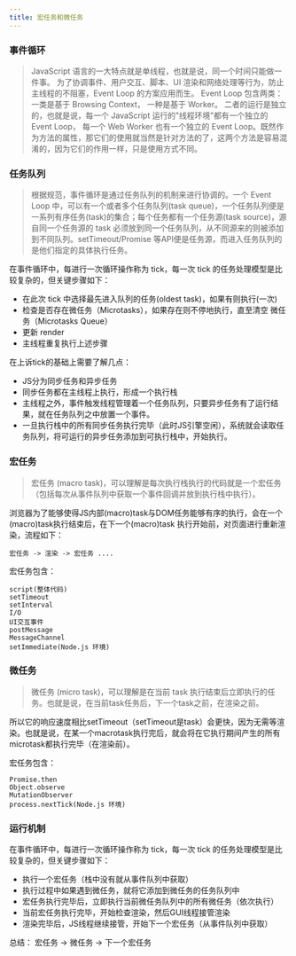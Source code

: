 ```yaml
---
title: 宏任务和微任务
---
```


### 事件循环

> JavaScript 语言的一大特点就是单线程，也就是说，同一个时间只能做一件事。
> 为了协调事件、用户交互、脚本、UI 渲染和网络处理等行为，防止主线程的不阻塞，Event Loop 的方案应用而生。
> Event Loop 包含两类：
> 一类是基于 Browsing Context，
> 一种是基于 Worker。
> 二者的运行是独立的，也就是说，每一个 JavaScript 运行的"线程环境"都有一个独立的 Event Loop，
> 每一个 Web Worker 也有一个独立的 Event Loop。既然作为方法的属性，那它们的使用就当然是针对方法的了，这两个方法是容易混淆的，因为它们的作用一样，只是使用方式不同。

### 任务队列

> 根据规范，事件循环是通过任务队列的机制来进行协调的。一个 Event Loop 中，可以有一个或者多个任务队列(task queue)，一个任务队列便是一系列有序任务(task)的集合；每个任务都有一个任务源(task source)，源自同一个任务源的 task 必须放到同一个任务队列，从不同源来的则被添加到不同队列。setTimeout/Promise 等API便是任务源，而进入任务队列的是他们指定的具体执行任务。

在事件循环中，每进行一次循环操作称为 tick，每一次 tick 的任务处理模型是比较复杂的，但关键步骤如下：

* 在此次 tick 中选择最先进入队列的任务(oldest task)，如果有则执行(一次)
* 检查是否存在微任务（Microtasks），如果存在则不停地执行，直至清空 微任务（Microtasks Queue）
* 更新 render
* 主线程重复执行上述步骤

在上诉tick的基础上需要了解几点：
* JS分为同步任务和异步任务
* 同步任务都在主线程上执行，形成一个执行栈
* 主线程之外，事件触发线程管理着一个任务队列，只要异步任务有了运行结果，就在任务队列之中放置一个事件。
* 一旦执行栈中的所有同步任务执行完毕（此时JS引擎空闲），系统就会读取任务队列，将可运行的异步任务添加到可执行栈中，开始执行。


### 宏任务
> 宏任务 (macro task)，可以理解是每次执行栈执行的代码就是一个宏任务（包括每次从事件队列中获取一个事件回调并放到执行栈中执行）。

浏览器为了能够使得JS内部(macro)task与DOM任务能够有序的执行，会在一个(macro)task执行结束后，在下一个(macro)task 执行开始前，对页面进行重新渲染，流程如下：

`宏任务 -> 渲染 -> 宏任务 ....`

宏任务包含：
```
script(整体代码)
setTimeout
setInterval
I/O
UI交互事件
postMessage
MessageChannel
setImmediate(Node.js 环境)
```

### 微任务
> 微任务 (micro task)，可以理解是在当前 task 执行结束后立即执行的任务。也就是说，在当前task任务后，下一个task之前，在渲染之前。


所以它的响应速度相比setTimeout（setTimeout是task）会更快，因为无需等渲染。也就是说，在某一个macrotask执行完后，就会将在它执行期间产生的所有microtask都执行完毕（在渲染前）。

宏任务包含：
```
Promise.then
Object.observe
MutationObserver
process.nextTick(Node.js 环境)
```

### 运行机制
在事件循环中，每进行一次循环操作称为 tick，每一次 tick 的任务处理模型是比较复杂的，但关键步骤如下：
* 执行一个宏任务（栈中没有就从事件队列中获取）
* 执行过程中如果遇到微任务，就将它添加到微任务的任务队列中
* 宏任务执行完毕后，立即执行当前微任务队列中的所有微任务（依次执行）
* 当前宏任务执行完毕，开始检查渲染，然后GUI线程接管渲染
* 渲染完毕后，JS线程继续接管，开始下一个宏任务（从事件队列中获取）

总结： 宏任务 -> 微任务 -> 下一个宏任务

